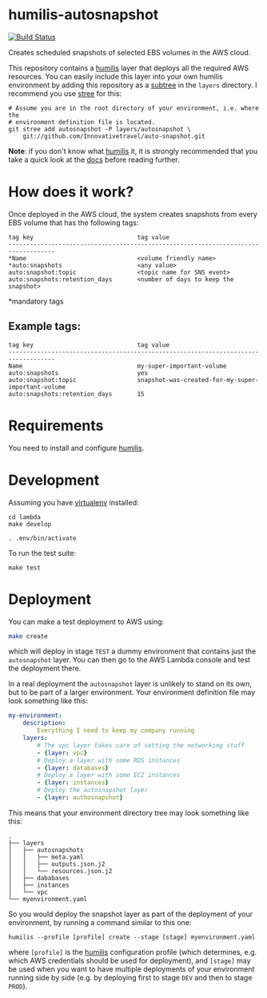 humilis-autosnapshot
=============

[![Build Status](https://api.travis-ci.org/InnovativeTravel/auto-snapshot.svg)](https://travis-ci.org/InnovativeTravel/auto-snapshot/)

Creates scheduled snapshots of selected EBS volumes in the AWS cloud. 

This repository contains a [humilis][humilis] layer that deploys all the 
required AWS resources. You can easily include this layer into your own humilis
environment by adding this repository as a [subtree][git-subtrees] in the
`layers` directory. I recommend you use [stree][stree] for this:

[humilis]: https://github.com/InnovativeTravel/humilis/blob/master/README.md
[git-subtrees]: https://medium.com/@porteneuve/mastering-git-subtrees-943d29a798ec#.8w3u599dv
[stree]: https://github.com/deliciousinsights/git-stree

```
# Assume you are in the root directory of your environment, i.e. where the
# environment definition file is located.
git stree add autosnapshot -P layers/autosnapshot \
    git://github.com/Innovativetravel/auto-snapshot.git
```

__Note__: if you don't know what [humilis][humilis] it, it is strongly
recommended that you take a quick look at the [docs][humilis] before reading
further.

# How does it work?

Once deployed in the AWS cloud, the system creates snapshots from every EBS
volume that has the following tags:

```
tag key                             tag value
-----------------------------------------------------------------------------------
*Name                               <volume friendly name>
*auto:snapshots                     <any value>
auto:snapshot:topic                 <topic name for SNS event>
auto:snapshots:retention_days       <number of days to keep the snapshot>
```
*mandatory tags


## Example tags:

```
tag key                             tag value
-----------------------------------------------------------------------------------
Name                                my-super-important-volume
auto:snapshots                      yes
auto:snapshot:topic                 snapshot-was-created-for-my-super-important-volume
auto:snapshots:retention_days       15
```

# Requirements

You need to install and configure [humilis][humilis].


# Development

Assuming you have [virtualenv][venv] installed:

[venv]: https://virtualenv.readthedocs.org/en/latest/

```
cd lambda
make develop

. .env/bin/activate
```

To run the test suite:

```
make test
```


# Deployment

You can make a test deployment to AWS using:

```bash
make create
```

which will deploy in stage `TEST` a dummy environment that contains just the
`autosnapshot` layer. You can then go to the AWS Lambda console and test the
deployment there.

In a real deployment the `autosnapshot` layer is unlikely to stand on its own,
but to be part of a larger environment. Your environment definition file may
look something like this:

```yaml
my-environment:
    description:
        Everything I need to keep my company running
    layers:
        # The vpc layer takes care of setting the networking stuff
        - {layer: vpc}
        # Deploy a layer with some RDS instances
        - {layer: databases}
        # Deploy a layer with some EC2 instances
        - {layer: instances}
        # Deploy the autosnapshot layer
        - {layer: authosnapshot}
```

This means that your environment directory tree may look something like this:


```
.
├── layers
│   ├── autosnapshots
│   │   ├── meta.yaml
│   │   ├── outputs.json.j2
│   │   └── resources.json.j2
│   ├── dababases
│   ├── instances
│   └── vpc
└── myenvironment.yaml
```

So you would deploy the snapshot layer as part of the deployment of your
environment, by running a command similar to this one:

```
humilis --profile [profile] create --stage [stage] myenvironment.yaml
```

where `[profile]` is the [humilis][humilis] configuration profile (which
determines, e.g. which AWS credentials should be used for deployment), and
`[stage]` may be used when you want to have multiple deployments of your
environment running side by side (e.g. by deploying first to stage `DEV` and
then to stage `PROD`).

